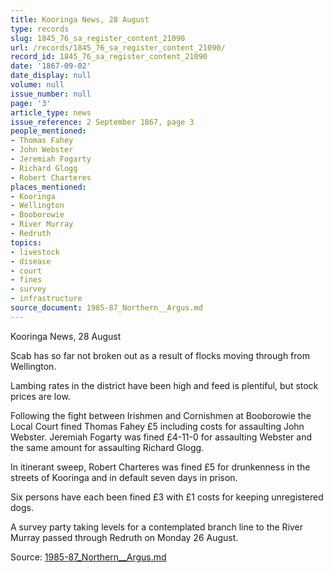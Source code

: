 ```yaml
---
title: Kooringa News, 28 August
type: records
slug: 1845_76_sa_register_content_21090
url: /records/1845_76_sa_register_content_21090/
record_id: 1845_76_sa_register_content_21090
date: '1867-09-02'
date_display: null
volume: null
issue_number: null
page: '3'
article_type: news
issue_reference: 2 September 1867, page 3
people_mentioned:
- Thomas Fahey
- John Webster
- Jeremiah Fogarty
- Richard Glogg
- Robert Charteres
places_mentioned:
- Kooringa
- Wellington
- Booborowie
- River Murray
- Redruth
topics:
- livestock
- disease
- court
- fines
- survey
- infrastructure
source_document: 1985-87_Northern__Argus.md
---
```


Kooringa News, 28 August

Scab has so far not broken out as a result of flocks moving through from Wellington.

Lambing rates in the district have been high and feed is plentiful, but stock prices are low.

Following the fight between Irishmen and Cornishmen at Booborowie the Local Court fined Thomas Fahey £5 including costs for assaulting John Webster.  Jeremiah Fogarty was fined £4-11-0 for assaulting Webster and the same amount for assaulting Richard Glogg.

In itinerant sweep, Robert Charteres was fined £5 for drunkenness in the streets of Kooringa and in default seven days in prison.

Six persons have each been fined £3 with £1 costs for keeping unregistered dogs.

A survey party taking levels for a contemplated branch line to the River Murray passed through Redruth on Monday 26 August.

Source: [1985-87_Northern__Argus.md](/downloads/markdown/1985-87_Northern__Argus.md)
